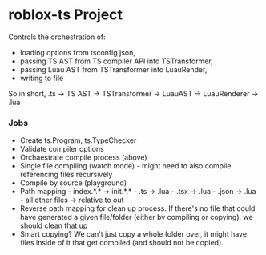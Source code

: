 # roblox-ts Project

Controls the orchestration of:

-   loading options from tsconfig.json,
-   passing TS AST from TS compiler API into TSTransformer,
-   passing Luau AST from TSTransformer into LuauRender,
-   writing to file

So in short,
.ts -> TS AST -> TSTransformer -> LuauAST -> LuauRenderer -> .lua

### Jobs

-   Create ts.Program, ts.TypeChecker
-   Validate compiler options
-   Orchaestrate compile process (above)
-   Single file compiling (watch mode) - might need to also compile referencing files recursively
-   Compile by source (playground)
-   Path mapping - index.\*.\* -> init.\*.\* - .ts -> .lua - .tsx -> .lua - .json -> .lua - all other files -> relative to out
-   Reverse path mapping for clean up process. If there's no file that could have generated a given file/folder (either by compiling or copying), we should clean that up
-   Smart copying? We can't just copy a whole folder over, it might have files inside of it that get compiled (and should not be copied).

